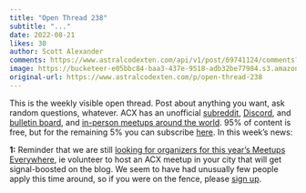 ```yaml
---
title: "Open Thread 238"
subtitle: "..."
date: 2022-08-21
likes: 30
author: Scott Alexander
comments: https://www.astralcodexten.com/api/v1/post/69741124/comments?&all_comments=true
image: https://bucketeer-e05bbc84-baa3-437e-9518-adb32be77984.s3.amazonaws.com/public/images/b8ad04a2-aceb-4651-8003-25e7212520ff_1022x926.png
original-url: https://www.astralcodexten.com/p/open-thread-238
---
```

This is the weekly visible open thread. Post about anything you want, ask random questions, whatever. ACX has an unofficial [subreddit](https://www.reddit.com/r/slatestarcodex/), [Discord](https://discord.gg/RTKtdut), and [bulletin board](https://www.datasecretslox.com/index.php), and [in-person meetups around the world](https://www.lesswrong.com/community?filters%5B0%5D=SSC). 95% of content is free, but for the remaining 5% you can subscribe [here](https://astralcodexten.substack.com/subscribe?). In this week’s news:

**1:** Reminder that we are still [looking for organizers for this year’s Meetups Everywhere](https://astralcodexten.substack.com/p/meetups-everywhere-2022-call-for), ie volunteer to host an ACX meetup in your city that will get signal-boosted on the blog. We seem to have had unusually few people apply this time around, so if you were on the fence, please [sign up](https://docs.google.com/forms/d/e/1FAIpQLSehzo1uJvafl9SNYn0USxafV_MtrwhDJ96cHLx5-QQiXI_djQ/viewform).
